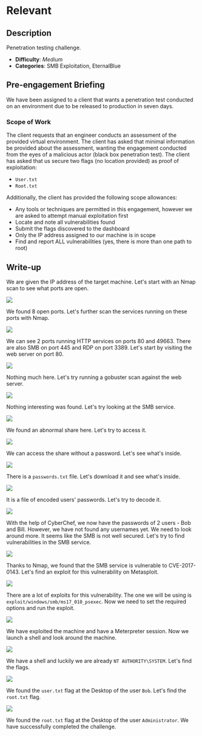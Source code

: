 # Relevant

## Description

Penetration testing challenge.
* **Difficulty**: *Medium*
* **Categories**: SMB Exploitation, EternalBlue

## Pre-engagement Briefing

We have been assigned to a client that wants a penetration test conducted on an environment due to be released to production in seven days.

### Scope of Work

The client requests that an engineer conducts an assessment of the provided virtual environment. The client has asked that minimal information be provided about the assessment, wanting the engagement conducted from the eyes of a malicious actor (black box penetration test). The client has asked that us secure two flags (no location provided) as proof of exploitation:
* `User.txt`
* `Root.txt`

Additionally, the client has provided the following scope allowances:
* Any tools or techniques are permitted in this engagement, however we are asked to attempt manual exploitation first
* Locate and note all vulnerabilities found
* Submit the flags discovered to the dashboard
* Only the IP address assigned to our machine is in scope
* Find and report ALL vulnerabilities (yes, there is more than one path to root)

## Write-up

We are given the IP address of the target machine. Let's start with an Nmap scan to see what ports are open.

![](nmap-ports.png)

We found 8 open ports. Let's further scan the services running on these ports with Nmap.

![](nmap-services.png)

We can see 2 ports running HTTP services on ports 80 and 49663. There are also SMB on port 445 and RDP on port 3389. Let's start by visiting the web server on port 80.

![](iis-page.png)

Nothing much here. Let's try running a gobuster scan against the web server.

![](gobuster.png)

Nothing interesting was found. Let's try looking at the SMB service.

![](enum-smb-share.png)

We found an abnormal share here. Let's try to access it.

![](public-share-no-passwd.png)

We can access the share without a password. Let's see what's inside.

![](password-txt-file.png)

There is a `passwords.txt` file. Let's download it and see what's inside.

![](encoded-passwords.png)

It is a file of encoded users' passwords. Let's try to decode it.

![](decoded-passwords.png)

With the help of CyberChef, we now have the passwords of 2 users - Bob and Bill. However, we have not found any usernames yet. We need to look around more. It seems like the SMB is not well secured. Let's try to find vulnerabilities in the SMB service.

![](smb-vuln-nmap-scan.png)

Thanks to Nmap, we found that the SMB service is vulnerable to CVE-2017-0143. Let's find an exploit for this vulnerability on Metasploit.

![](metasploit-eternal-blue.png)

There are a lot of exploits for this vulnerability. The one we will be using is `exploit/windows/smb/ms17_010_psexec`. Now we need to set the required options and run the exploit.

![](meterpreter-session.png)

We have exploited the machine and have a Meterpreter session. Now we launch a shell and look around the machine.

![](meterpreter-shell.png)

We have a shell and luckily we are already `NT AUTHORITY\SYSTEM`. Let's find the flags.

![](user-flag.png)

We found the `user.txt` flag at the Desktop of the user `Bob`. Let's find the `root.txt` flag.

![](root-flag.png)

We found the `root.txt` flag at the Desktop of the user `Administrator`. We have successfully completed the challenge.